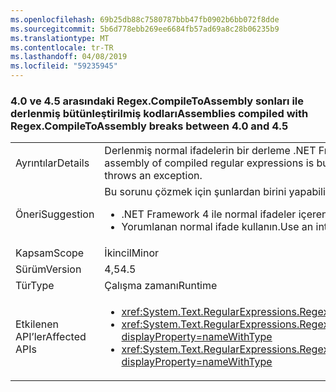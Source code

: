 ```yaml
---
ms.openlocfilehash: 69b25db88c7580787bbb47fb0902b6bb072f8dde
ms.sourcegitcommit: 5b6d778ebb269ee6684fb57ad69a8c28b06235b9
ms.translationtype: MT
ms.contentlocale: tr-TR
ms.lasthandoff: 04/08/2019
ms.locfileid: "59235945"
---
```

### <a name="assemblies-compiled-with-regexcompiletoassembly-breaks-between-40-and-45"></a><span data-ttu-id="815e2-101">4.0 ve 4.5 arasındaki Regex.CompileToAssembly sonları ile derlenmiş bütünleştirilmiş kodları</span><span class="sxs-lookup"><span data-stu-id="815e2-101">Assemblies compiled with Regex.CompileToAssembly breaks between 4.0 and 4.5</span></span>

|   |   |
|---|---|
|<span data-ttu-id="815e2-102">Ayrıntılar</span><span class="sxs-lookup"><span data-stu-id="815e2-102">Details</span></span>|<span data-ttu-id="815e2-103">Derlenmiş normal ifadelerin bir derleme .NET Framework 4.5 ancak hedef .NET Framework 4 ile oluşturulmuşsa, içeren derlemeyi bir sistemde .NET Framework 4 yüklü bir normal ifade kullanan bir özel durum oluşturur.</span><span class="sxs-lookup"><span data-stu-id="815e2-103">If an assembly of compiled regular expressions is built with the .NET Framework 4.5 but targets the .NET Framework 4, attempting to use one of the regular expressions in that assembly on a system with .NET Framework 4 installed throws an exception.</span></span>|
|<span data-ttu-id="815e2-104">Öneri</span><span class="sxs-lookup"><span data-stu-id="815e2-104">Suggestion</span></span>|<span data-ttu-id="815e2-105">Bu sorunu çözmek için şunlardan birini yapabilirsiniz:</span><span class="sxs-lookup"><span data-stu-id="815e2-105">To work around this problem, you can do either of the following:</span></span><ul><li><span data-ttu-id="815e2-106">.NET Framework 4 ile normal ifadeler içeren derleme.</span><span class="sxs-lookup"><span data-stu-id="815e2-106">Build the assembly that contains the regular expressions with the .NET Framework 4.</span></span></li><li><span data-ttu-id="815e2-107">Yorumlanan normal ifade kullanın.</span><span class="sxs-lookup"><span data-stu-id="815e2-107">Use an interpreted regular expression.</span></span></li></ul>|
|<span data-ttu-id="815e2-108">Kapsam</span><span class="sxs-lookup"><span data-stu-id="815e2-108">Scope</span></span>|<span data-ttu-id="815e2-109">İkincil</span><span class="sxs-lookup"><span data-stu-id="815e2-109">Minor</span></span>|
|<span data-ttu-id="815e2-110">Sürüm</span><span class="sxs-lookup"><span data-stu-id="815e2-110">Version</span></span>|<span data-ttu-id="815e2-111">4,5</span><span class="sxs-lookup"><span data-stu-id="815e2-111">4.5</span></span>|
|<span data-ttu-id="815e2-112">Tür</span><span class="sxs-lookup"><span data-stu-id="815e2-112">Type</span></span>|<span data-ttu-id="815e2-113">Çalışma zamanı</span><span class="sxs-lookup"><span data-stu-id="815e2-113">Runtime</span></span>|
|<span data-ttu-id="815e2-114">Etkilenen API’ler</span><span class="sxs-lookup"><span data-stu-id="815e2-114">Affected APIs</span></span>|<ul><li><xref:System.Text.RegularExpressions.Regex.CompileToAssembly(System.Text.RegularExpressions.RegexCompilationInfo[],System.Reflection.AssemblyName)?displayProperty=nameWithType></li><li><xref:System.Text.RegularExpressions.Regex.CompileToAssembly(System.Text.RegularExpressions.RegexCompilationInfo[],System.Reflection.AssemblyName,System.Reflection.Emit.CustomAttributeBuilder[])?displayProperty=nameWithType></li><li><xref:System.Text.RegularExpressions.Regex.CompileToAssembly(System.Text.RegularExpressions.RegexCompilationInfo[],System.Reflection.AssemblyName,System.Reflection.Emit.CustomAttributeBuilder[],System.String)?displayProperty=nameWithType></li></ul>|

